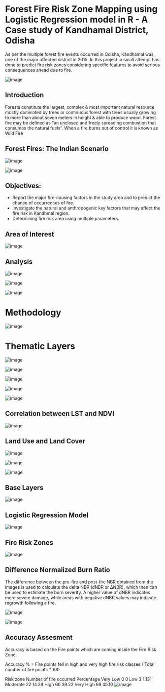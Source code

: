 # Forest Fire Risk Zone Mapping using Logistic Regression model in R - A Case study of Kandhamal District, Odisha​

As per the multiple forest fire events occurred in Odisha, Kandhamal was one of the major affected district in 2015. In this project, a small attempt has done to predict fire risk zones considering specific features to avoid serious consequences ahead due to fire.

![image](https://github.com/vaishnaviadhav/Forest-Fire-Risk-Zone-Mapping/assets/71253152/df6e9f4a-b775-480e-9ab4-9435bed479ad)

## Introduction

Forests constitute the largest, complex & most important natural resource mostly dominated by trees or continuous forest with trees usually growing to more than about seven meters in height & able to produce wood.​
Forest fire may be defined as “an unclosed and freely spreading combustion  that  consumes  the  natural  fuels”.​
When a fire burns out of control it is known as Wild Fire​

## Forest Fires: The Indian Scenario

![image](https://github.com/vaishnaviadhav/Forest-Fire-Risk-Zone-Mapping/assets/71253152/3a3a16dd-e506-439b-b075-ae8b2e77ace4)

![image](https://github.com/vaishnaviadhav/Forest-Fire-Risk-Zone-Mapping/assets/71253152/6a9b9b86-1f6f-49b2-841b-fd3a34c6d2e4)

## Objectives:

- Report the major fire-causing factors in the study area and to predict the chance of occurrences of fire.
- Investigate the natural and anthropogenic key factors that may affect the fire risk in Kandhmal region.
- Determining fire risk area using multiple parameters.

## Area of Interest

![image](https://github.com/vaishnaviadhav/Forest-Fire-Risk-Zone-Mapping/assets/71253152/e4b2fbe9-c5fe-42c3-b9cc-d4a7a33a08dc)

## Analysis

![image](https://github.com/vaishnaviadhav/Forest-Fire-Risk-Zone-Mapping/assets/71253152/4ee15e9c-88ca-4c6b-82c2-f1e23007abe3)

![image](https://github.com/vaishnaviadhav/Forest-Fire-Risk-Zone-Mapping/assets/71253152/1a1b9fe7-6c68-4aaa-ac20-8ce7cfd11b80)

![image](https://github.com/vaishnaviadhav/Forest-Fire-Risk-Zone-Mapping/assets/71253152/f6510320-c489-4633-9fb6-98784b10100d)

# Methodology

![image](https://github.com/vaishnaviadhav/Forest-Fire-Risk-Zone-Mapping/assets/71253152/57770aaa-f303-46cb-b011-b9638e0945c0)

# Thematic Layers

![image](https://github.com/vaishnaviadhav/Forest-Fire-Risk-Zone-Mapping/assets/71253152/bf624abc-76bf-4283-859e-92c47ca88dc1)

![image](https://github.com/vaishnaviadhav/Forest-Fire-Risk-Zone-Mapping/assets/71253152/3b49f563-e305-4b1e-b248-cae7991cc6b6)

![image](https://github.com/vaishnaviadhav/Forest-Fire-Risk-Zone-Mapping/assets/71253152/d7fad0cf-8211-4cbe-82de-8cb67c7c46c6)

![image](https://github.com/vaishnaviadhav/Forest-Fire-Risk-Zone-Mapping/assets/71253152/193d6b31-2a98-4012-b6eb-3f14b3702f03)

![image](https://github.com/vaishnaviadhav/Forest-Fire-Risk-Zone-Mapping/assets/71253152/d6f8e122-bfe3-40a3-a503-97439890bedf)

## Correlation between LST and NDVI

![image](https://github.com/vaishnaviadhav/Forest-Fire-Risk-Zone-Mapping/assets/71253152/aff783a8-9197-480d-9ab7-cefc81a070db)

## Land Use and Land Cover

![image](https://github.com/vaishnaviadhav/Forest-Fire-Risk-Zone-Mapping/assets/71253152/50a9b61b-9fe3-40ba-82b0-b5c68d47f5d5)

![image](https://github.com/vaishnaviadhav/Forest-Fire-Risk-Zone-Mapping/assets/71253152/4252ecef-95c1-4b86-b9d6-0729ea336d4a)

![image](https://github.com/vaishnaviadhav/Forest-Fire-Risk-Zone-Mapping/assets/71253152/0bcee25e-b185-49ec-b553-e53259ad0edf)

## Base Layers

![image](https://github.com/vaishnaviadhav/Forest-Fire-Risk-Zone-Mapping/assets/71253152/349547d3-3d4d-43fd-a1cc-1078e4e78add)

## Logistic Regression Model

![image](https://github.com/vaishnaviadhav/Forest-Fire-Risk-Zone-Mapping/assets/71253152/cecd59c2-811e-4b7c-96c9-2f3e2a9c37f7)

## Fire Risk Zones

![image](https://github.com/vaishnaviadhav/Forest-Fire-Risk-Zone-Mapping/assets/71253152/d6e76dfb-3d6b-48f8-9221-1b03c4a82a5e)

## Difference Normalized Burn Ratio

The difference between the pre-fire and post-fire NBR obtained from the images is used to calculate the delta NBR (dNBR or ∆NBR), which then can be used to estimate the burn severity. A higher value of dNBR indicates more severe damage, while areas with negative dNBR values may indicate regrowth following a fire.

![image](https://github.com/vaishnaviadhav/Forest-Fire-Risk-Zone-Mapping/assets/71253152/517141fb-431b-4b09-a35e-3465fabf140e)

![image](https://github.com/vaishnaviadhav/Forest-Fire-Risk-Zone-Mapping/assets/71253152/cea2c386-7289-4a99-a2a4-4b2cdc566fd4)

## Accuracy Assesment

Accuracy is based on the Fire points which are coming inside the Fire Risk Zone.

Accuracy % = Fire points fell in high and very high fire risk classes / Total number of fire points * 100

Risk zone	 Number of fire occurred	 Percentage
Very Low	0	0
Low	2	1.131
Moderate	22	14.38
High	60	39.22
Very High	69	45.10
![image](https://github.com/vaishnaviadhav/Forest-Fire-Risk-Zone-Mapping/assets/71253152/7534fd86-d5f7-48bc-8010-54eaab108a9d)






